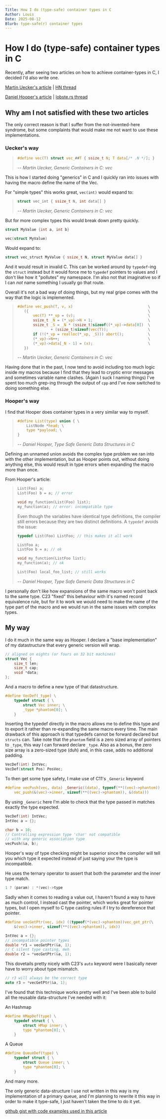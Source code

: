 ```yaml
---
Title: How I do (type-safe) container types in C
Author: Louis
Date: 2025-08-12
Blurb: type-safe(r) container types
---
```

# How I do (type-safe) container types in C

Recently, after seeing two articles on how to achieve container-types in C,
I decided I'd also write one.

[Martin Uecker's article](https://uecker.codeberg.page/2025-07-20.html)
| [HN thread](https://uecker.codeberg.page/2025-07-20.html)

[Daniel Hooper's article](https://danielchasehooper.com/posts/typechecked-generic-c-data-structures/)
| [lobste.rs thread](https://lobste.rs/s/s4po4y/how_i_write_type_safe_generic_data)

## Why am I not satisfied with these two articles

The only correct reason is that I suffer from the not-invented-here syndrome,
but some complaints that would make me not want to use these implementations.

### Uecker's way

> ```C
> #define vec(T) struct vec_##T { ssize_t N; T data[/* .N */]; }
> ```
>
> -- *Martin Uecker, Generic Containers in C: vec*

This is how I started doing "generics" in C and I quickly ran into issues with
having the macro define the name of the Vec.

For "simple types" this works great, `vec(int)` would expand to:

> ```C
> struct vec_int { ssize_t N, int data[] }
> ```
>
> -- *Martin Uecker, Generic Containers in C: vec*

But for more complex types this would break down pretty quickly.

```C
struct MyValue {int a, int b}

vec(struct MyValue)
```

Would expand to:

```C
struct vec_struct MyValue { ssize_t N, struct MyValue data[] }
```

And it would result in invalid C. This can be worked around by `typedef`-ing the
`struct` instead but it would force me to `typedef` pointers to values and I don't
like how it "pollutes" my namespace. I'm also not that imaginative so if I can
*not* name something I usually go that route.

Overall it's not a bad way of doing things, but my real gripe comes with the
way that the logic is implemented.

> ```C
> #define vec_push(T, v, x)                                  \
>    ({                                                      \
>        vec(T) **_vp = (v);                                 \
>        ssize_t _N = (*_vp)->N + 1;                         \
>        ssize_t _S = _N * (ssize_t)sizeof((*_vp)->data[0])  \
>                + (ssize_t)sizeof(vec(T));                  \
>        if (!(*_vp = realloc(*_vp, _S))) abort();           \
>        (*_vp)->N++;                                        \
>        (*_vp)->data[_N - 1] = (x);                         \
>    })
> ```
>
> -- *Martin Uecker, Generic Containers in C: vec*

Having done that in the past, I now tend to avoid including too much logic
inside my macros because I find that they lead to cryptic error messages and
sometimes variable name clashes. (Again I suck I naming things)
I've spent too much grep-ing through the output of `cpp` and I've now switched
to doing something else.

### Hooper's way

I find that Hooper does container types in a very similar way to myself.

> ```C
> #define List(type) union { \
>     ListNode *head; \
>     type *payload; \
> }
> ```
>
> -- *Daniel Hooper, Type Safe Generic Data Structures in C*

Defining an unnamed union avoids the complex type problem we ran into with the
other implementation, but as Hooper points out, without doing anything else,
this would result in type errors when expanding the macro more than once.

From Hooper's article:

> ```C
> List(Foo) a;
> List(Foo) b = a; // error
>
> void my_function(List(Foo) list);
> my_function(a); // error: incompatible type
> ```
>
> Even though the variables have identical type definitions, the compiler
> still errors because they are two distinct definitions.
> A `typedef` avoids the issue:
>
> ```C
> typedef List(Foo) ListFoo; // this makes it all work
>
> ListFoo a;
> ListFoo b = a; // ok
>
> void my_function(ListFoo list);
> my_function(a); // ok
>
> List(Foo) local_foo_list; // still works 
> ```
>
> -- *Daniel Hooper, Type Safe Generic Data Structures in C*

I personally don't like how expansions of the same macro won't point back to
the same type. C23 "fixed" this behaviour with it's named record equivalence
rule, but for it to work we would need to make the name of the type part of the
macro and we would run in the same issues with complex types.

## My way

I do it much in the same way as Hooper. I declare a "base implementation"
of my datastructure that every generic version will wrap.

```C
// aligned on eights (or fours on 32 bit machines)
struct Vec {
    size_t len;
    size_t cap;
    void *data;
};
```

And a macro to define a new type of that datastructure.

```C
#define VecDef(_type) \
    typedef struct { \
        struct Vec inner; \
        _type *phantom[0]; \
    }
```

Inserting the typedef directly in the macro allows me to define this type and
to export it rather than re-expanding the same macro every time. The main
drawback of this approach is that typedefs cannot be forward declared but
`structs` can.
Take note that the `phantom` field is a zero sized array of pointers to `_type`,
this way I can forward declare `_type`. Also as a bonus, the zero size array is
a zero-sized type (duh) and, in this case, adds no additional padding.

```C
VecDef(int) IntVec;
VecDef(struct Pos) PosVec;
```

To then get some type safety, I make use of C11's `_Generic` keyword

```C
#define vecPush(vec, data) _Generic((data), typeof(**((vec)->phantom)): \
    vec_push(&(vec)->inner, sizeof(**((vec)->phantom)), &(data)))
```

By using `_Generic` here I'm able to check that the type passed in matches
exactly the type expected.

```C
VecDef(int) IntVec;
IntVec a = {};

char b = 10;
// Controlling expression type 'char' not compatible
// with any generic association type
vecPush(&a, b);
```

Hooper's way of type checking might be superior since the compiler
will tell you which type it expected instead of just saying your the type is incompatible.

He uses the ternary operator to assert that both the
parameter and the inner type match.

```C
1 ? (param) : *(vec)->type
```

Sadly when it comes to reading a value out, I haven't found a way to have as
much control, I instead cast the pointer, which works great for pointer types,
but I open myself to C type casting rules if I try to dereference that pointer.

```C
#define vecGetPtr(vec, idx) ((typeof(*(vec)->phantom))vec_get_ptr(\
    &(vec)->inner, sizeof(**((vec)->phantom)), idx))

IntVec a = {};
// incompatible pointer types
double *r1 = vecGetPtr(&a, 1);
// C silent type casting, meh
double r2 = *vecGetPtr(&a, 1);
```

This dovetails pretty nicely with C23's `auto` keyword were I basically never
have to worry about type mismatch.

```C
// r3 will always be the correct type
auto r3 = *vecGetPtr(&a, 1);
```

I've found that this technique works pretty well and I've been able to build
all the reusable data-structure I've needed with it:

An Hashmap

```C
#define HMapDef(type) \
    typedef struct { \
        struct HMap inner; \
        type *phantom[0]; \
    }
```

A Queue

```C
#define QueueDef(type) \
    typedef struct { \
        struct Queue inner; \
        type *phantom[0]; \
    }
```

And many more.

The only generic data-structure I use not written in this way is
my implementation of a primary queue, and I'm planning to rewrite it this way in
order to make it type-safe, I just haven't taken the time to do it yet.

[github gist with code examples used in this article](https://gist.github.com/lorlouis/ba227cf544fe917aae0365b41e8c2d04)
